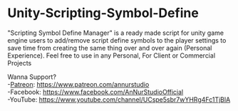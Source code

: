 # Unity-Scripting-Symbol-Define
"Scripting Symbol Define Manager" is a ready made script for unity game engine users to add/remove script define symbols to the player settings to save time from creating the same thing over and over again (Personal Experience). Feel free to use in any Personal, For Client or Commercial Projects

Wanna Support?<br>
-<a href="https://www.patreon.com/annurstudio">Patreon</a>: https://www.patreon.com/annurstudio<br>
-Facebook: https://www.facebook.com/AnNurStudioOfficial<br>
-YouTube: https://www.youtube.com/channel/UCspe5sbr7wYHRg4Fc1TjBlA<br>
